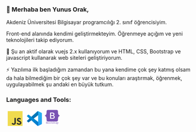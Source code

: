 ### 👋 Merhaba ben Yunus Orak, 
Akdeniz Üniversitesi Bilgisayar programcılığı 2. sınıf öğrencisiyim.  

Front-end alanında kendimi geliştirmekteyim. Öğrenmeye açığım ve yeni teknolojileri takip ediyorum. 

🌱 Şu an aktif olarak vuejs 2.x kullanıyorum ve HTML, CSS, Bootstrap ve javascript kullanarak web siteleri geliştiriyorum. 

⚡ Yazılıma ilk başladığım zamandan bu yana kendime çok şey katmış olsam da hala bilmediğim bir çok şey var ve bu konuları araştırmak, öğrenmek, uygulayabilmek şu andaki en büyük tutkum.



<h3 align="left">Languages and Tools:</h3>
<p align="left">
<a href="https://javascript.com" target="_blank" rel="noreferrer"><img src="https://raw.githubusercontent.com/github/explore/80688e429a7d4ef2fca1e82350fe8e3517d3494d/topics/javascript/javascript.png" alt="Javascript" height="40" style="vertical-align:top; margin:4px"></a>
<a href="https://javascript.com" target="_blank" rel="noreferrer"><img src="https://raw.githubusercontent.com/github/explore/80688e429a7d4ef2fca1e82350fe8e3517d3494d/topics/visual-studio-code/visual-studio-code.png" alt="VS Code" height="40" style="vertical-align:top; margin:4px"></a>
<a href="https://getbootstrap.com" target="_blank" rel="noreferrer"> <img src="https://raw.githubusercontent.com/devicons/devicon/master/icons/bootstrap/bootstrap-plain-wordmark.svg" alt="bootstrap" width="40" height="40"/> </a>
</p>
<!--
**YunusOrak/YunusOrak** is a ✨ _special_ ✨ repository because its `README.md` (this file) appears on your GitHub profile.

Here are some ideas to get you started:

- 🔭 I’m currently working on ...
- 🌱 I’m currently learning ...
- 👯 I’m looking to collaborate on ...
- 🤔 I’m looking for help with ...
- 💬 Ask me about ...
- 📫 How to reach me: ...
- 😄 Pronouns: ...
- ⚡ Fun fact: ...
-->
